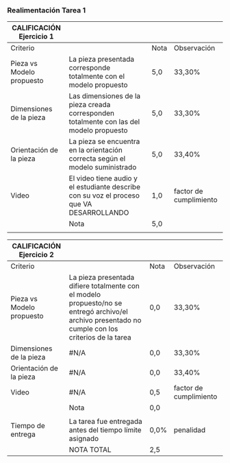 <!--

author:   Oscar Campo
email:    oicampo@uao.edu.co
version:  0.0.1
language: sp
narrator: Spanish Latin American Female

logo:     

comment:  En este documento se da la realimentación de la tarea 1 del curso

script:   
-->

### Realimentación Tarea 1
| CALIFICACIÓN Ejercicio 1  |                                                                                                                                                    |      |                        |
| ------------------------- | -------------------------------------------------------------------------------------------------------------------------------------------------- | ---- | ---------------------- |
| Criterio                  |                                                                                                                                                    | Nota | Observación            |
| Pieza vs Modelo propuesto | La pieza presentada corresponde totalmente con el modelo propuesto                                                                                 | 5,0  | 33,30%                 |
| Dimensiones de la pieza   | Las dimensiones de la pieza creada corresponden totalmente con las del modelo propuesto                                                            | 5,0  | 33,30%                 |
| Orientación de la pieza   | La pieza se encuentra en la orientación correcta según el modelo suministrado                                                                      | 5,0  | 33,40%                 |
| Video                     | El video tiene audio y el estudiante describe con su voz el proceso que VA DESARROLLANDO                                                           | 1,0  | factor de cumplimiento |
|                           | Nota                                                                                                                                               | 5,0  |                        |
|                           |                                                                                                                                                    |      |                        |


| CALIFICACIÓN Ejercicio 2  |                                                                                                                                                    |      |                        |
| ------------------------- | -------------------------------------------------------------------------------------------------------------------------------------------------- | ---- | ---------------------- |
| Criterio                  |                                                                                                                                                    | Nota | Observación            |
| Pieza vs Modelo propuesto | La pieza presentada difiere totalmente con el modelo propuesto/no se entregó archivo/el archivo presentado no cumple con los criterios de la tarea | 0,0  | 33,30%                 |
| Dimensiones de la pieza   | #N/A                                                                                                                                               | 0,0  | 33,30%                 |
| Orientación de la pieza   | #N/A                                                                                                                                               | 0,0  | 33,40%                 |
| Video                     | #N/A                                                                                                                                               | 0,5  | factor de cumplimiento |
|                           | Nota                                                                                                                                               | 0,0  |                        |
|                           |                                                                                                                                                    |      |                        |
| Tiempo de entrega         | La tarea fue entregada antes del tiempo límite asignado                                                                                            | 0,0% | penalidad              |
|                           | NOTA TOTAL                                                                                                                                         | 2,5  |                        |
